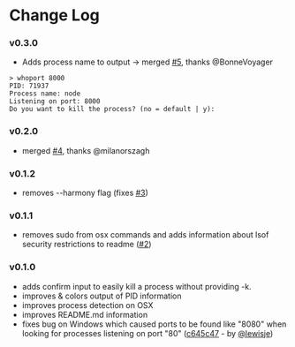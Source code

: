 # Change Log

### v0.3.0
- Adds process name to output -> merged [#5](https://github.com/flipace/whoport/pull/5), thanks @BonneVoyager 
```
> whoport 8000
PID: 71937
Process name: node
Listening on port: 8000
Do you want to kill the process? (no = default | y):
```

### v0.2.0
- merged [#4](https://github.com/flipace/whoport/pull/4), thanks @milanorszagh

### v0.1.2
- removes --harmony flag (fixes [#3](https://github.com/flipace/whoport/issues/3))

### v0.1.1
- removes sudo from osx commands and adds information about lsof security restrictions to readme ([#2](https://github.com/flipace/whoport/issues/2))

### v0.1.0
- adds confirm input to easily kill a process without providing -k.
- improves & colors output of PID information
- improves process detection on OSX
- improves README.md information
- fixes bug on Windows which caused ports to be found like "8080" when looking for processes listening on port "80" ([c645c47](https://github.com/flipace/whoport/commit/c645c475c2ab8e584bd8a508382f79e691a94ccb) - by [@lewisje](https://github.com/lewisje))
